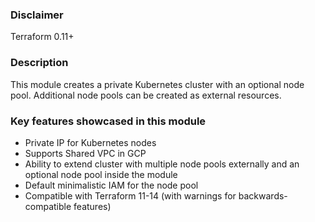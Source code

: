 ### Disclaimer
Terraform 0.11+

### Description
This module creates a private Kubernetes cluster with an optional
node pool. Additional node pools can be created as external resources.

### Key features showcased in this module
- Private IP for Kubernetes nodes
- Supports Shared VPC in GCP
- Ability to extend cluster with multiple node pools externally and an optional node pool inside the module
- Default minimalistic IAM for the node pool
- Compatible with Terraform 11-14 (with warnings for backwards-compatible features)